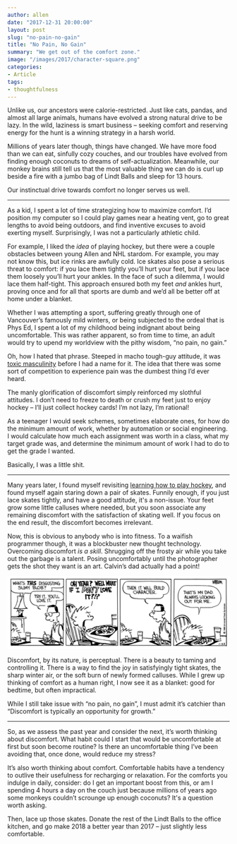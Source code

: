 ```yaml
---
author: allen
date: "2017-12-31 20:00:00"
layout: post
slug: "no-pain-no-gain"
title: "No Pain, No Gain"
summary: "We get out of the comfort zone."
image: "/images/2017/character-square.png"
categories:
- Article
tags:
- thoughtfulness
---
```


Unlike us, our ancestors were calorie-restricted. Just like cats, pandas, and almost all large animals, humans have evolved a strong natural drive to be lazy. In the wild, laziness is smart business &ndash; seeking comfort and reserving energy for the hunt is a winning strategy in a harsh world.

Millions of years later though, things have changed. We have more food than we can eat, sinfully cozy couches, and our troubles have evolved from finding enough coconuts to dreams of self-actualization. Meanwhile, our monkey brains still tell us that the most valuable thing we can do is curl up beside a fire with a jumbo bag of Lindt Balls and sleep for 13 hours.

Our instinctual drive towards comfort no longer serves us well.

----

As a kid, I spent a lot of time strategizing how to maximize comfort. I’d position my computer so I could play games near a heating vent, go to great lengths to avoid being outdoors, and find inventive excuses to avoid exerting myself. Surprisingly, I was not a particularly athletic child.

For example, I liked the *idea* of playing hockey, but there were a couple obstacles between young Allen and NHL stardom. For example, you may not know this, but ice rinks are awfully cold. Ice skates also pose a serious threat to comfort: if you lace them tightly you’ll hurt your feet, but if you lace them loosely you’ll hurt your ankles. In the face of such a dilemma, I would lace them half-tight. This approach ensured both my feet *and* ankles hurt, proving once and for all that sports are dumb and we’d all be better off at home under a blanket.

Whether I was attempting a sport, suffering greatly through one of Vancouver’s famously mild winters, or being subjected to the ordeal that is Phys Ed, I spent a lot of my childhood being indignant about being uncomfortable. This was rather apparent, so from time to time, an adult would try to upend my worldview with the pithy wisdom, “no pain, no gain.”

Oh, how I hated that phrase. Steeped in macho tough-guy attitude, it was [toxic masculinity](https://en.wikipedia.org/wiki/Toxic_masculinity) before I had a name for it. The idea that there was some sort of competition to experience pain was the dumbest thing I’d ever heard.

The manly glorification of discomfort simply reinforced my slothful attitudes. I don’t need to freeze to death or crush my feet just to enjoy hockey &ndash; I’ll just collect hockey cards! I’m not lazy, I’m rational!

As a teenager I would seek schemes, sometimes elaborate ones, for how do the minimum amount of work, whether by automation or social engineering. I would calculate how much each assignment was worth in a class, what my target grade was, and determine the minimum amount of work I had to do to get the grade I wanted.

Basically, I was a little shit.

----

Many years later, I found myself revisiting [learning how to play hockey](https://www.allenpike.com/2014/being-bad-at-things/), and found myself again staring down a pair of skates. Funnily enough, if you just lace skates tightly, and have a good attitude, it's a non-issue. Your feet grow some little calluses where needed, but you soon associate any remaining discomfort with the satisfaction of skating well. If you focus on the end result, the discomfort becomes irrelevant.

Now, this is obvious to anybody who is into fitness. To a waifish programmer though, it was a blockbuster new thought technology. Overcoming discomfort *is a skill*. Shrugging off the frosty air while you take out the garbage is a talent. Posing uncomfortably until the photographer gets the shot they want is an art. Calvin’s dad actually had a point!

<img src='/images/2017/character.png'>

Discomfort, by its nature, is perceptual. There is a beauty to taming and controlling it. There is a way to find the joy in satisfyingly tight skates, the sharp winter air, or the soft burn of newly formed calluses. While I grew up thinking of comfort as a human right, I now see it as a blanket: good for bedtime, but often impractical.

While I still take issue with “no pain, no gain”, I must admit it’s catchier than “Discomfort is typically an opportunity for growth.”

----

So, as we assess the past year and consider the next, it’s worth thinking about discomfort. What habit could I start that would be uncomfortable at first but soon become routine? Is there an uncomfortable thing I’ve been avoiding that, once done, would reduce my stress?

It’s also worth thinking about comfort. Comfortable habits have a tendency to outlive their usefulness for recharging or relaxation. For the comforts you indulge in daily, consider: do I get an important boost from this, or am I spending 4 hours a day on the couch just because millions of years ago some monkeys couldn’t scrounge up enough coconuts? It's a question worth asking.

Then, lace up those skates. Donate the rest of the Lindt Balls to the office kitchen, and go make 2018 a better year than 2017 &ndash; just slightly less comfortable.